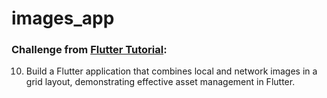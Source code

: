 # images_app


### Challenge from [Flutter Tutorial](https://flutter-tutorial.net/working-with-assets/questions-for-practice-3/):
10. Build a Flutter application that combines local and network images in a grid layout, demonstrating effective asset management in Flutter.
